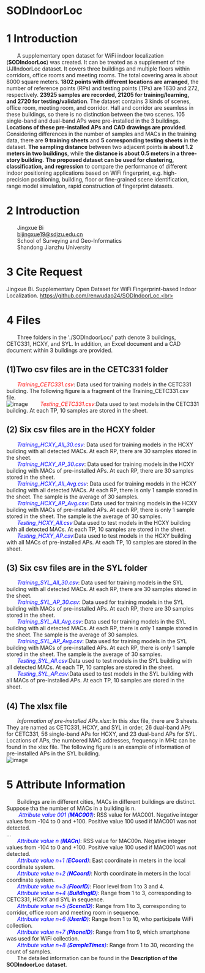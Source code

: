 # SODIndoorLoc
# **1 Introduction**<br>
&emsp;&emsp;A supplementary open dataset for WiFi indoor localization (**SODIndoorLoc**) was created. It can be treated as a supplement of the UJIIndoorLoc dataset. It covers three buildings and multiple floors within corridors, office rooms and meeting rooms. The total covering area is about 8000 square meters. **1802 points with different locations are arranged**, the number of reference points (RPs) and testing points (TPs) are 1630 and 272, respectively. **23925 samples are recorded, 21205 for training/learning, and 2720 for testing/validation**. The dataset contains 3 kinds of scenes, office room, meeting room, and corridor. Hall and corridor are seamless in these buildings, so there is no distinction between the two scenes. 105 single-band and dual-band APs were pre-installed in the 3 buildings. **Locations of these pre-installed APs and CAD drawings are provided**. Considering differences in the number of samples and MACs in the training data, there are **9 training sheets** and **5 corresponding testing sheets** in the dataset. **The sampling distance** between two adjacent points **is about 1.2 meters in two buildings**, while **the distance is about 0.5 meters in a three-story building**. **The proposed dataset can be used for clustering, classification, and regression** to compare the performance of different indoor positioning applications based on WiFi fingerprint, e.g. high-precision positioning, building, floor or fine-grained scene identification, range model simulation, rapid construction of fingerprint datasets.<br>
# **2 Introduction**<br>
&emsp;&emsp;Jingxue Bi<br>
&emsp;&emsp;bijingxue19@sdjzu.edu.cn<br>
&emsp;&emsp;School of Surveying and Geo-Informatics<br>
&emsp;&emsp;Shandong Jianzhu University<br>
# **3 Cite Request**<br>
Jingxue Bi. Supplementary Open Dataset for WiFi Fingerprint-based Indoor Localization. https://github.com/renwudao24/SODIndoorLoc.<br>
# **4 Files**<br>
&emsp;&emsp;Three folders in the './SODIndoorLoc/' path denote 3 buildings, CETC331, HCXY, and SYL. In addition, an Excel document and a CAD document within 3 buildings are provided.<br>
## **(1)Two csv files are in the CETC331 folder**<br>
&emsp;&emsp;<font color="red">_Training_CETC331.csv_</font>: Data used for training models in the CETC331 building. The following figure is a fragment of the Training_CETC331.csv file.<br>
![image](https://github.com/renwudao24/SODIndoorLoc/blob/main/Training_CETC331.png)
&emsp;&emsp;<font color="red">_Testing_CETC331.csv_</font>:Data used to test models in the CETC331 building. At each TP, 10 samples are stored in the sheet.<br>
## **(2) Six csv files are in the HCXY folder**<br>
&emsp;&emsp;<font color="Blue">_Training_HCXY_All_30.csv_</font>: Data used for training models in the HCXY building with all detected MACs. At each RP, there are 30 samples stored in the sheet.<br>
&emsp;&emsp;<font color="Blue">_Training_HCXY_AP_30.csv_</font>: Data used for training models in the HCXY building with MACs of pre-installed APs. At each RP, there are 30 samples stored in the sheet.<br>
&emsp;&emsp;<font color=Blue>_Training_HCXY_All_Avg.csv_</font>: Data used for training models in the HCXY building with all detected MACs. At each RP, there is only 1 sample stored in the sheet. The sample is the average of 30 samples.<br>
&emsp;&emsp;<font color=Blue>_Training_HCXY_AP_Avg.csv_</font>: Data used for training models in the HCXY building with MACs of pre-installed APs. At each RP, there is only 1 sample stored in the sheet. The sample is the average of 30 samples.<br>
&emsp;&emsp;<font color=Blue>_Testing_HCXY_All.csv_</font>:Data used to test models in the HCXY building with all detected MACs. At each TP, 10 samples are stored in the sheet.<br>
&emsp;&emsp;<font color=Blue>_Testing_HCXY_AP.csv_</font>:Data used to test models in the HCXY building with all MACs of pre-installed APs. At each TP, 10 samples are stored in the sheet.<br>
## **(3) Six csv files are in the SYL folder**<br>
&emsp;&emsp;<font color=Blue>_Training_SYL_All_30.csv_</font>: Data used for training models in the SYL building with all detected MACs. At each RP, there are 30 samples stored in the sheet.<br>
&emsp;&emsp;<font color=Blue>_Training_SYL_AP_30.csv_</font>: Data used for training models in the SYL building with MACs of pre-installed APs. At each RP, there are 30 samples stored in the sheet.<br>
&emsp;&emsp;<font color=Blue>_Training_SYL_All_Avg.csv_</font>: Data used for training models in the SYL building with all detected MACs. At each RP, there is only 1 sample stored in the sheet. The sample is the average of 30 samples.<br>
&emsp;&emsp;<font color=Blue>_Training_SYL_AP_Avg.csv_</font>: Data used for training models in the SYL building with MACs of pre-installed APs. At each RP, there is only 1 sample stored in the sheet. The sample is the average of 30 samples.<br>
&emsp;&emsp;<font color=Blue>_Testing_SYL_All.csv_</font>:Data used to test models in the SYL building with all detected MACs. At each TP, 10 samples are stored in the sheet.<br>
&emsp;&emsp;<font color=Blue>_Testing_SYL_AP.csv_</font>:Data used to test models in the SYL building with all MACs of pre-installed APs. At each TP, 10 samples are stored in the sheet.<br>
## **(4) The xlsx file**<br>
&emsp;&emsp;_Information of pre-installed APs.xlsx_: In this xlsx file, there are 3 sheets. They are named as CETC331, HCXY, and SYL in order, 26 dual-band APs for CETC331, 56 single-band APs for HCXY, and 23 dual-band APs for SYL. Locations of APs, the numbered MAC addresses, frequency in MHz can be found in the xlsx file. The following figure is an example of information of pre-installed APs in the SYL building.<br>
![image](https://github.com/renwudao24/SODIndoorLoc/blob/main/images/Information%20of%20pre-installed%20APs.png)
# **5 Attribute Information**<br>
&emsp;&emsp;Buildings are in different cities, MACs in different buildings are distinct. Suppose tha the number of MACs in a building is n.<br>
&emsp;&emsp; <font color=Blue>_Attribute value 001 (**MAC001**)_</font>: RSS value for MAC001. Negative integer values from -104 to 0 and +100. Positive value 100 used if MAC001 was not detected.<br>
…<br>
&emsp;&emsp;<font color=Blue>_Attribute value n (**MACn**)_</font>: RSS value for MAC00n. Negative integer values from -104 to 0 and +100. Positive value 100 used if MAC001 was not detected.<br>
&emsp;&emsp;<font color=Blue>_Attribute value n+1 (**ECoord**)_</font>: East coordinate in meters in the local coordinate system.<br>
&emsp;&emsp;<font color=Blue>_Attribute value n+2 (**NCoord**)_</font>: North coordinate in meters in the local coordinate system.<br>
&emsp;&emsp;<font color=Blue>_Attribute value n+3 (**FloorID**)_</font>: Floor level from 1 to 3 and 4.<br>
&emsp;&emsp;<font color=Blue>_Attribute value n+4 (**BuildingID**)_</font>: Range from 1 to 3, corresponding to CETC331, HCXY and SYL in sequence.<br>
&emsp;&emsp;<font color=Blue>_Attribute value n+5 (**SceneID**)_</font>: Range from 1 to 3, corresponding to corridor, office room and meeting room in sequence.<br>
&emsp;&emsp;<font color=Blue>_Attribute value n+6 (**UserID**)_</font>: Range from 1 to 10, who participate WiFi collection.<br>
&emsp;&emsp;<font color=Blue>_Attribute value n+7 (**PhoneID**)_</font>: Range from 1 to 9, which smartphone was used for WiFi collection.<br>
&emsp;&emsp;<font color=Blue>_Attribute value n+8 (**SampleTimes**)_</font>: Range from 1 to 30, recording the count of samples.<br>
&emsp;&emsp;The detailed information can be found in the **Description of the SODIndoorLoc dataset**.<br>
